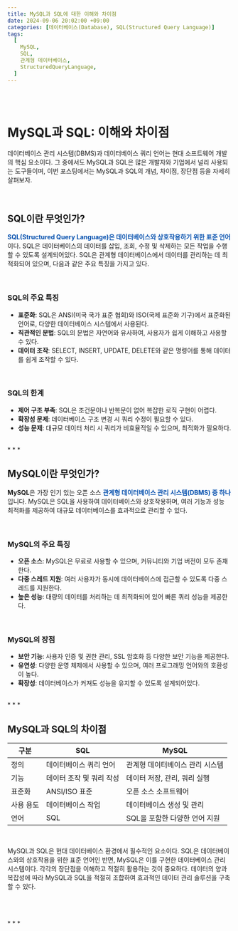 ```yaml
---
title: MySQL과 SQL에 대한 이해와 차이점
date: 2024-09-06 20:02:00 +09:00
categories: [데이터베이스(Database), SQL(Structured Query Language)]
tags:
  [
    MySQL,
    SQL,
    관계형 데이터베이스,
    StructuredQueryLanguage,
  ]
---
```


<br/>
<br/>

# MySQL과 SQL: 이해와 차이점
데이터베이스 관리 시스템(DBMS)과 데이터베이스 쿼리 언어는 현대 소프트웨어 개발의 핵심 요소이다. 그 중에서도 MySQL과 SQL은 많은 개발자와 기업에서 널리 사용되는 도구들이며, 이번 포스팅에서는 MySQL과 SQL의 개념, 차이점, 장단점 등을 자세히 살펴보자.  

<br/>

## SQL이란 무엇인가?
<span style="color: #0550ae; font-weight: bold">SQL(Structured Query Language)은 데이터베이스와 상호작용하기 위한 표준 언어</span>이다. SQL은 데이터베이스의 데이터를 삽입, 조회, 수정 및 삭제하는 모든 작업을 수행할 수 있도록 설계되어있다. SQL은 관계형 데이터베이스에서 데이터를 관리하는 데 최적화되어 있으며, 다음과 같은 주요 특징을 가지고 있다.  

<br/>

### SQL의 주요 특징
- **표준화**: SQL은 ANSI(미국 국가 표준 협회)와 ISO(국제 표준화 기구)에서 표준화된 언어로, 다양한 데이터베이스 시스템에서 사용된다.
- **직관적인 문법**: SQL의 문법은 자연어와 유사하여, 사용자가 쉽게 이해하고 사용할 수 있다.
- **데이터 조작**: SELECT, INSERT, UPDATE, DELETE와 같은 명령어를 통해 데이터를 쉽게 조작할 수 있다.  

<br/>

### SQL의 한계
- **제어 구조 부족**: SQL은 조건문이나 반복문이 없어 복잡한 로직 구현이 어렵다.
- **확장성 문제**: 데이터베이스 구조 변경 시 쿼리 수정이 필요할 수 있다.
- **성능 문제**: 대규모 데이터 처리 시 쿼리가 비효율적일 수 있으며, 최적화가 필요하다.  

<br/>
* * *
<br/>

## MySQL이란 무엇인가?
**MySQL**은 가장 인기 있는 오픈 소스 <span style="color: #0550ae; font-weight: bold">관계형 데이터베이스 관리 시스템(DBMS) 중 하나</span>입니다. MySQL은 SQL을 사용하여 데이터베이스와 상호작용하며, 여러 기능과 성능 최적화를 제공하여 대규모 데이터베이스를 효과적으로 관리할 수 있다.  

<br/>

### MySQL의 주요 특징
- **오픈 소스**: MySQL은 무료로 사용할 수 있으며, 커뮤니티와 기업 버전이 모두 존재한다.
- **다중 스레드 지원**: 여러 사용자가 동시에 데이터베이스에 접근할 수 있도록 다중 스레드를 지원한다.
- **높은 성능**: 대량의 데이터를 처리하는 데 최적화되어 있어 빠른 쿼리 성능을 제공한다.  

<br/>

### MySQL의 장점
- **보안 기능**: 사용자 인증 및 권한 관리, SSL 암호화 등 다양한 보안 기능을 제공한다.
- **유연성**: 다양한 운영 체제에서 사용할 수 있으며, 여러 프로그래밍 언어와의 호환성이 높다.
- **확장성**: 데이터베이스가 커져도 성능을 유지할 수 있도록 설계되어있다.  

<br/>
* * *
<br/>

## MySQL과 SQL의 차이점

| 구분             | SQL                           | MySQL                          |
|------------------|-------------------------------|--------------------------------|
| 정의             | 데이터베이스 쿼리 언어       | 관계형 데이터베이스 관리 시스템 |
| 기능             | 데이터 조작 및 쿼리 작성    | 데이터 저장, 관리, 쿼리 실행   |
| 표준화           | ANSI/ISO 표준                | 오픈 소스 소프트웨어           |
| 사용 용도        | 데이터베이스 작업            | 데이터베이스 생성 및 관리      |
| 언어             | SQL                           | SQL을 포함한 다양한 언어 지원 |

<br/>

MySQL과 SQL은 현대 데이터베이스 환경에서 필수적인 요소이다. SQL은 데이터베이스와의 상호작용을 위한 표준 언어인 반면, MySQL은 이를 구현한 데이터베이스 관리 시스템이다. 각각의 장단점을 이해하고 적절히 활용하는 것이 중요하다. 데이터의 양과 복잡성에 따라 MySQL과 SQL을 적절히 조합하여 효과적인 데이터 관리 솔루션을 구축할 수 있다.

<br/>
<br/>
<br/>
* * *
<br/>
<br/>
<br/>
